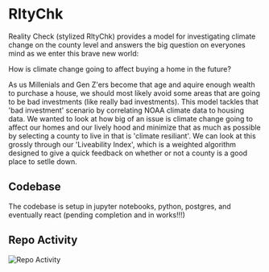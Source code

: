 # RltyChk

Reality Check (stylized RltyChk) provides a model for investigating climate change on the county level and answers the big question on everyones mind as we enter this brave new world:

How is climate change going to affect buying a home in the future?

As us Millenials and Gen Z'ers become that age and aquire enough wealth to purchase a house, we should most likely avoid some areas that are going to be bad investments (like really bad investments). This model tackles that 'bad investment' scenario by correlating NOAA climate data to housing data. We wanted to look at how big of an issue is climate change going to affect our homes and our lively hood and minimize that as much as possible by selecting a county to live in that is 'climate resiliant'. We can look at this grossly through our 'Liveability Index', which is a weighted algorithm designed to give a quick feedback on whether or not a county is a good place to setlle down.

## Codebase

The codebase is setup in jupyter notebooks, python, postgres, and eventually react (pending completion and in works!!!)

## Repo Activity

![Repo Activity](https://repobeats.axiom.co/api/embed/7866c9790deba0baf63ca1688b209130b306ea4e.svg "Repobeats analytics image")
